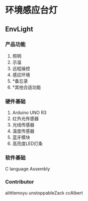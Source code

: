 # 环境感应台灯
## EnvLight
### 产品功能
1. 照明
2. 示温
3. 远程操控
4. 感应环境
5. *备忘录
6. *其他合适功能

### 硬件基础
1. Arduino UNO R3
2. 红外光传感器
3. 光线传感器
4. 温度传感器
5. 蓝牙模块
6. 高亮度LED灯条

### 软件基础
C language
Assembly

### Contributor
alittlemoyu
unstoppableZack
ccAlbert
